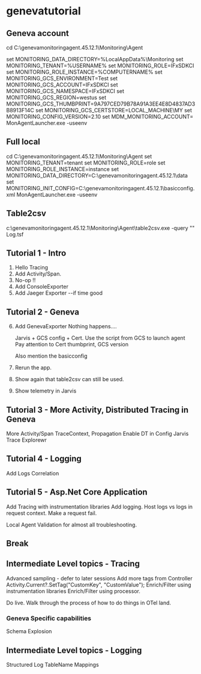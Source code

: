 # genevatutorial

## Geneva account 
cd C:\genevamonitoringagent.45.12.1\Monitoring\Agent

set MONITORING_DATA_DIRECTORY=%LocalAppData%\Monitoring
set MONITORING_TENANT=%USERNAME%
set MONITORING_ROLE=IFxSDKCI
set MONITORING_ROLE_INSTANCE=%COMPUTERNAME%
set MONITORING_GCS_ENVIRONMENT=Test
set MONITORING_GCS_ACCOUNT=IFxSDKCI
set MONITORING_GCS_NAMESPACE=IFxSDKCI
set MONITORING_GCS_REGION=westus
set MONITORING_GCS_THUMBPRINT=9A797CED79B78A91A3EE4E8D4837AD3B8913F14C
set MONITORING_GCS_CERTSTORE=LOCAL_MACHINE\MY
set MONITORING_CONFIG_VERSION=2.10
set MDM_MONITORING_ACCOUNT=
MonAgentLauncher.exe -useenv

## Full local
cd C:\genevamonitoringagent.45.12.1\Monitoring\Agent
set MONITORING_TENANT=tenant
set MONITORING_ROLE=role
set MONITORING_ROLE_INSTANCE=instance
set MONITORING_DATA_DIRECTORY=C:\genevamonitoringagent.45.12.1\data
set MONITORING_INIT_CONFIG=C:\genevamonitoringagent.45.12.1\basicconfig.xml
MonAgentLauncher.exe -useenv

## Table2csv
c:\genevamonitoringagent.45.12.1\Monitoring\Agent\table2csv.exe  -query "" Log.tsf


## Tutorial 1 - Intro

1. Hello Tracing
2. Add Activity/Span.
3. No-op !!
4. Add ConsoleExporter
5. Add Jaeger Exporter --if time good

## Tutorial 2 - Geneva 

6. Add GenevaExporter
   Nothing happens....

   Jarvis + GCS config + Cert. Use the script from GCS to launch agent
   Pay attention to Cert thumbprint, GCS version
   
   Also mention the basicconfig
   
9. Rerun the app.
10. Show again that table2csv can still be used.
11. Show telemetry in Jarvis

## Tutorial 3 - More Activity, Distributed Tracing in Geneva

More Activity/Span
TraceContext, Propagation
Enable DT in Config
Jarvis Trace Explorewr

## Tutorial 4 - Logging 

Add Logs
Correlation

## Tutorial 5 - Asp.Net Core Application

Add Tracing with instrumentation libraries
Add logging.
Host logs vs logs in request context.
Make a request fail.

Local Agent Validation for almost all troubleshooting.

## Break 

## Intermediate Level topics - Tracing

Advanced sampling - defer to later sessions
Add more tags from Controller
Activity.Current?.SetTag("CustomKey", "CustomValue");
Enrich/Filter using instrumentation libraries
Enrich/Filter using processor.

Do live. Walk through the process of how to do things in OTel
land.

### Geneva Specific capabilities
Schema Explosion

## Intermediate Level topics - Logging

Structured Log
TableName Mappings

